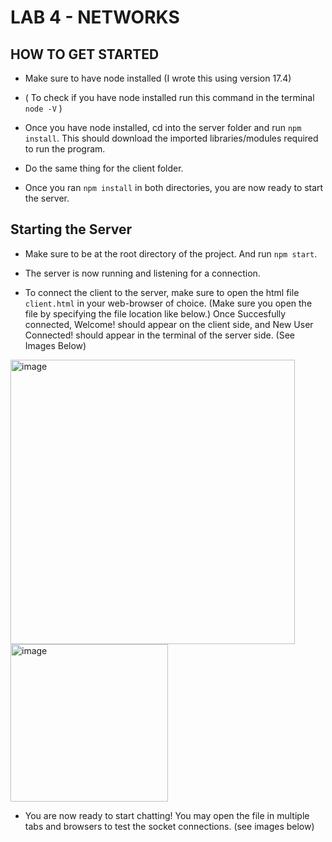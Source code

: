 # LAB 4 - NETWORKS

## HOW TO GET STARTED

* Make sure to have node installed (I wrote this using version 17.4)

* ( To check if you have node installed run this command in the terminal `node -V` )

* Once you have node installed, cd into the server folder and run `npm install`. This should download the imported libraries/modules required to run the program.

* Do the same thing for the client folder.

* Once you ran `npm install` in both directories, you are now ready to start the server.

## Starting the Server

* Make sure to be at the root directory of the project. And run `npm start`.

* The server is now running and listening for a connection.

* To connect the client to the server, make sure to open the html file `client.html` in your web-browser of choice. (Make sure you open the file by specifying the file location like below.) Once Succesfully connected, Welcome! should appear on the client side, and New User Connected! should appear in the terminal of the server side. (See Images Below)

<img width="455" alt="image" src="https://user-images.githubusercontent.com/71607977/154789836-376f7f29-ed0e-4c6b-aed8-9e904ae73503.png">
<img width="252" alt="image" src="https://user-images.githubusercontent.com/71607977/154789947-803dfded-544d-4f86-b537-8d0969f6b201.png">

* You are now ready to start chatting! 
You may open the file in multiple tabs and browsers to test the socket connections. (see images below)






